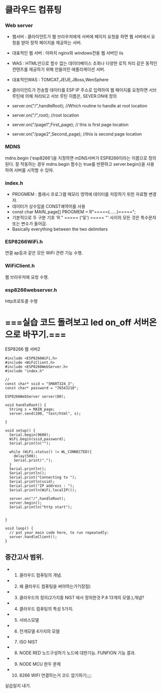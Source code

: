 # 클라우드 컴퓨팅  

### Web server  

* 웹서버 : 클라이언트가 웹 브라우저에게 서버에 페이지 요청을 하면 웹 서버에서 요청을 받아 정적 페이지을 제공하는 서버.
* 대표적인 웹 서버 : 아파치 nginx와 windows전용 웹 서버인 iis 
* WAS : HTML만으로 할수 없는 데이터베이스 조회나 다양한 로직 처리 같은 동적인 컨텐츠를 제공하기 위해 만들어진 애플리케이션 서버.
* 대표적인WAS : TOMCAT,JEUE,JBoss,WenSphere

* 클라이언트가 전송할 데이터를 ESP IP 주소로 입력하여 웹 페이지를 요청하면 서브 루틴에 의해 처리되고 서브 루틴 이름은, SEVER.ON에 정의
* server.on("/",handleRoot);    //Which routine to handle at root location  
* server.on("/",root);          //root location  
* server.on("/page1",First_page); // this is first page location  
* server.on("/page2",Second_page); //this is second page location  

### MDNS    
mdns.begin ('esp8266')을 지정하면 mDNS서버가 ESP8266이라는 이름으로 정의된다. 잘 작동하는 경우 mdns.begin 함수는 true를 반환하고 server.begin()을 사용하여 서버를 시작할 수 있따.


### index.h

* PROGMEM : 플래시 프로그램 메모리 영역에 데이터를 저장하기 위한 자료형 변경자.
* 데이터가 상수임을 CONST예약어를 사용  
* const char MAIN_page[] PROGMEM = R"=====(......)=====";  
* 기본적으로 두 구분 기호 'R " ===== ('및') ===== "' 사이의 모든 것은 특수문자 또는 변수가 들어감.  
* Basically everything between the two delimiters

### ESP8266WiFi.h 
연결 ap등과 같은 모든 WiFi 관련 기능 수행.

### WiFiClient.h
웹 브라우저에 요청 수행. 

### esp8266webserver.h
http프로토콜 수행

# ===실습 코드 돌려보고 led on_off 서버온 으로 바꾸기.===

ESP8266 웹 서버2
~~~~~~
#include <ESP8266WiFi.h>
#include <WiFiClient.h>
#include <ESP8266WebServer.h>
#include "index.h"

//
const char* ssid = "SMART324_3";
const char* password = "76543210";

ESP8266WebServer server(80);

void handleRoot() {
  String s = MAIN_page;
  server.send(200, "text/html", s);
  
}

void setup() {
  Serial.begin(9600);
  WiFi.begin(ssid,password);
  Serial.println("");

  while (WiFi.status() != WL_CONNECTED){
    delay(500);
    Serial.print(".");
  }
  Serial.println();
  Serial.println();
  Serial.print("Connecting to ");
  Serial.println(ssid);
  Serial.print("IP address : ");
  Serial.println(WiFi.localIP());

  server.on("/",handleRoot);
  server.begin();
  Serial.println("http start");

  
}

void loop() {
  // put your main code here, to run repeatedly:
  server.handleClient();
}
~~~~~~

## 중간고사 범위.  
* 1. 클라우드 컴퓨팅의 개념.
* 2. 왜 클라우드 컴퓨팅을 써야하는가?(장점)  
* 3. 클라우드의 정의(2가지중 NIST 에서 정의한것 P.8 13개의 모델.),개념? 
* 4. 클라우드 컴퓨팅의 특성 5가지.  
* 5. 서비스모델
* 6. 전개모델 4가지의 모델
* 7. ISO NIST 

* 8. NODE RED 노드구성하기 노드에 대한기능. FUNFION 기능 결과.
* 9. NODE MCU 한두 문제
* 10. 8266 WIFI 연결하는거 코드 암기하기;;;;

실습일지 내기.
